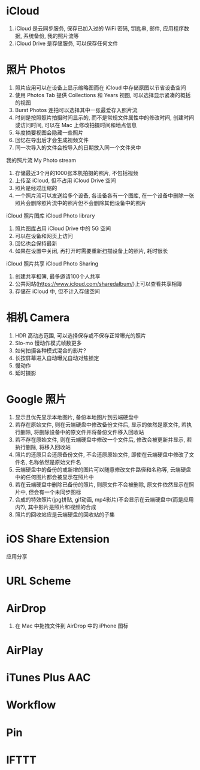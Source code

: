 # iCloud

1. iCloud 是云同步服务, 保存已加入过的 WiFi 密码, 钥匙串, 邮件, 应用程序数据, 系统备份, 我的照片流等
2. iCloud Drive 是存储服务, 可以保存任何文件

# 照片 Photos

1. 照片应用可以在设备上显示缩略图而在 iCloud 中存储原图以节省设备空间
2. 使用 Photos Tab 提供 Collections 和 Years 视图, 可以选择显示紧凑的概括的视图
3. Burst Photos 连拍可以选择其中一张最爱存入照片流
4. 时刻是按照照片拍摄时间显示的, 而不是常规文件属性中的修改时间, 创建时间或访问时间, 可以在 Mac 上修改拍摄时间和地点信息
5. 年度摘要视图会隐藏一些照片
6. 回忆在导出后才会生成视频文件
7. 同一次导入的文件会按导入的日期放入同一个文件夹中

我的照片流 My Photo stream 

1. 存储最近3个月的1000张本机拍摄的照片, 不包括视频
2. 上传至 iCloud, 但不占用 iCloud Drive 空间
3. 照片是经过压缩的
4. 一个照片流可以发送给多个设备, 各设备各有一个图库, 在一个设备中删除一张照片会删除照片流中的照片但不会删除其他设备中的照片

iCloud 照片图库 iCloud Photo library

1. 照片图库占用 iCloud Drive 中的 5G 空间
2. 可以在设备和网页上访问
3. 回忆也会保持最新
4. 如果在设置中关闭, 再打开时需要重新扫描设备上的照片, 耗时很长

iCloud 照片共享 iCloud Photo Sharing

1. 创建共享相簿, 最多邀请100个人共享
2. 公共网站(https://www.icloud.com/sharedalbum/)上可以查看共享相簿
3. 存储在 iCloud 中, 但不计入存储空间

# 相机 Camera

1. HDR 高动态范围, 可以选择保存或不保存正常曝光的照片
2. Slo-mo 慢动作模式帧数更多
3. 如何拍摄各种模式混合的影片?
4. 长按屏幕进入自动曝光自动对焦锁定
5. 慢动作
6. 延时摄影

# Google 照片

1. 显示且优先显示本地图片, 备份本地图片到云端硬盘中
2. 若存在原始文件, 则在云端硬盘中修改备份文件后, 显示的依然是原文件, 若执行删除, 将删除设备中的原文件并将备份文件移入回收站
3. 若不存在原始文件, 则在云端硬盘中修改一个文件后, 修改会被更新并显示, 若执行删除, 将移入回收站
4. 照片的还原只会还原备份文件, 不会还原原始文件, 即使在云端硬盘中修改了文件名, 名称依然是原始文件名
4. 云端硬盘中的备份的或新增的图片可以随意修改文件路径和名称等, 云端硬盘中的任何图片都会被显示在照片中
5. 若在云端硬盘中删除已备份的照片, 则原文件不会被删除, 原文件依然显示在照片中, 但会有一个未同步图标
6. 合成的特效照片(jpg拼贴, gif动画, mp4影片)不会显示在云端硬盘中(而是应用内?), 其中影片是照片和视频的合成
7. 照片的回收站应是云端硬盘的回收站的子集

# iOS Share Extension

应用分享

# URL Scheme

# AirDrop

1. 在 Mac 中拖拽文件到 AirDrop 中的 iPhone 图标

# AirPlay

# iTunes Plus AAC

# Workflow

# Pin

# IFTTT
